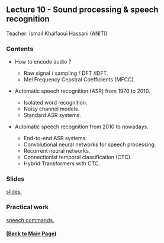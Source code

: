 ## Lecture 10 - Sound processing & speech recognition
Teacher: Ismail Khalfaoui Hassani (ANITI)

<!--
### Lecture video
View the recorded lecture [here](https://drive.google.com/file/d/1nZY9atfsAFoJ_XSWX0mEP82xOotS_uqv/view?usp=sharing)  (this will only be available for approximately 6 weeks after the course)
-->

### Contents

+ How to encode audio ? 

  + Raw signal / sampling / DFT /iDFT.  
  + Mel Frequency Cepstral Coefficients (MFCC).

+ Automatic speech recognition (ASR) from 1970 to 2010.

  + Isolated word recognition.
  + Noisy channel models.
  + Standard ASR systems.

+ Automatic speech recognition from 2010 to nowadays.

  + End-to-end ASR systems.
  + Convolutional neural networks for speech processing.
  + Recurrent neural networks.
  + Connectionist temporal classification (CTC). 
  + Hybrid Transformers with CTC.

### Slides

[slides.](https://docs.google.com/presentation/d/1eQcNvO50l6wEBJ5_NxyLU6DJZW8Xym1UUwzmRq11xk4/edit?usp=sharing)

### Practical work

[speech commands.](https://colab.research.google.com/drive/1z51RHWyMED0eKjQzA1VLgzvdPN2fGxp5?usp=sharing)

#### [(Back to Main Page)](../index.md)
